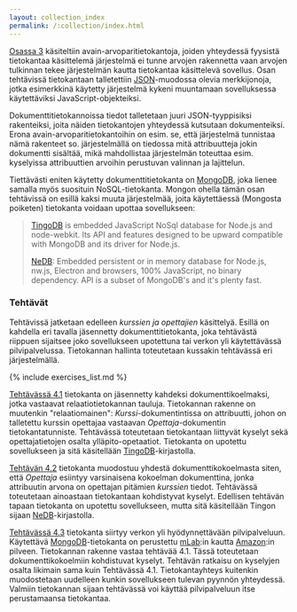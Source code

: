 ```yaml
---
layout: collection_index
permalink: /:collection/index.html
---
```


[Osassa 3](../osa3) käsiteltiin avain-arvoparitietokantoja, joiden yhteydessä fyysistä tietokantaa käsittelemä järjestelmä ei tunne arvojen rakennetta vaan arvojen tulkinnan tekee järjestelmän kautta tietokantaa käsittelevä sovellus. Osan tehtävissä tietokantaan  talletettiin [JSON][JSON]-muodossa olevia merkkijonoja, jotka esimerkkinä käytetty järjestelmä kykeni muuntamaan sovelluksessa käytettäviksi JavaScript-objekteiksi.

[JSON]: http://www.json.org

Dokumenttitietokannoissa tiedot talletetaan juuri JSON-tyyppisiksi rakenteiksi, joita näiden tietokantojen yhteydessä kutsutaan dokumenteiksi. Erona avain-arvoparitietokantoihin on esim. se, että järjestelmä tunnistaa nämä rakenteet so. järjestelmällä on tiedossa mitä attribuutteja jokin dokumentti sisältää, mikä mahdollistaa järjestelmän toteuttaa esim. kyselyissa attribuuttien arvoihin perustuvan valinnan ja lajittelun. 

Tiettävästi eniten käytetty dokumenttitietokanta on [MongoDB][MongoDB], joka lienee samalla myös suosituin NoSQL-tietokanta. Mongon ohella tämän osan tehtävissä on esillä kaksi muuta järjestelmää, joita käytettäessä (Mongosta poiketen) tietokanta voidaan upottaa sovellukseen:  

> [TingoDB][TingoDB] is embedded JavaScript NoSql database for Node.js and node-webkit. Its API and features designed to be upward compatible with MongoDB and its driver for Node.js. 
>
> [NeDB][NeDB]: Embedded persistent or in memory database for Node.js, nw.js, Electron and browsers, 100% JavaScript, no binary dependency. API is a subset of MongoDB's and it's plenty fast.

[TingoDB]: http://www.tingodb.com
[NeDB]: https://github.com/louischatriot/nedb/blob/master/README.md



### Tehtävät

Tehtävissä jatketaan edelleen *kurssien ja opettajien* käsittelyä. Esillä on kahdella eri tavalla jäsennetty dokumenttitietokanta, joka tehtävästä riippuen sijaitsee joko sovellukseen upotettuna tai verkon yli käytettävässä pilvipalvelussa. Tietokannan hallinta toteutetaan kussakin tehtävässä eri järjestelmällä. 

{% include exercises_list.md %}

[Tehtävässä 4.1](tehtava41) tietokanta on jäsennetty kahdeksi dokumenttikoelmaksi, jotka vastaavat relaatiotietokannan tauluja. Tietokannan rakenne on muutenkin "relaatiomainen": *Kurssi*-dokumentintissa on attribuutti, johon on talletettu kurssin opettajaa vastaavan *Opettaja*-dokumentin tietokantatunniste. Tehtävässä toteutetaan tietokantaan liittyvät kyselyt sekä opettajatietojen osalta ylläpito-opetaatiot. Tietokanta on upotettu sovellukseen ja sitä käsitellään [TingoDB][TingoDB]-kirjastolla.

[Tehtävän 4.2](tehtava42) tietokanta muodostuu yhdestä dokumenttikokoelmasta siten, että *Opettaja* esiintyy varsinaisena kokoelman dokumenttina, jonka attribuutin arvona on opettajan pitämien *kurssien* tiedot. Tehtävässä toteutetaan ainoastaan tietokantaan kohdistyvat kyselyt. Edellisen tehtävän tapaan tietokanta on upotettu sovellukseen, mutta sitä käsitellään Tingon sijaan [NeDB][NeDB]-kirjastolla.

[Tehtävässä 4.3](tehtava43) tietokanta siirtyy verkon yli hyödynnettävään pilvipalveluun. Käytettävä [MongoDB][MongoDB]-tietokanta on perustettu [mLab][mLab]:in kautta [Amazon][Amazon]:in pilveen. Tietokannan rakenne vastaa tehtävää 4.1. Tässä toteutetaan dokumenttikokoelmiin kohdistuvat kyselyt. Tehtävän ratkaisu on kyselyjen osalta likimain sama kuin Tehtävässä 4.1. Tietokantayhteys kuitenkin muodostetaan uudelleen kunkin sovellukseen tulevan pyynnön yhteydessä. Valmiin tietokannan sijaan tehtävässä voi käyttää pilvipalveluun itse perustamaansa tietokantaa.

[MongoDB]: https://www.mongodb.com
[mLab]: https://mlab.com
[Amazon]: https://aws.amazon.com


